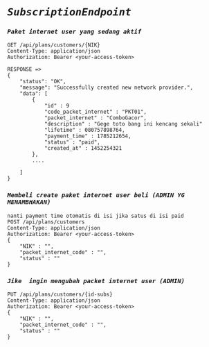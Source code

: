 # *`SubscriptionEndpoint`*

### *`Paket internet user yang sedang aktif`*
```
GET /api/plans/customers/{NIK}
Content-Type: application/json
Authorization: Bearer <your-access-token>

RESPONSE =>
{
    "status": "OK",
    "message": "Successfully created new network provider.",
    "data": [
        { 
            "id" : 9
            "code_packet_internet" : "PKT01",
            "packet_internet" : "ComboGacor",
            "description" : "Gege toto bang ini kencang sekali"
            "lifetime" : 080757898764,
            "payment_time" : 1785212654,
            "status" : "paid",
            "created_at" : 1452254321
        },
        ....
    
    ]
}
```

### *`Membeli create paket internet user beli (ADMIN YG MENAMBHAKAN)`*
```
nanti payment time otomatis di isi jika satus di isi paid
POST /api/plans/customers
Content-Type: application/json
Authorization: Bearer <your-access-token>
{
    "NIK" : "",    
    "packet_internet_code" : "",    
    "status" : ""        
}
```

### *`Jike  ingin mengubah packet internet user (ADMIN)`*
```
PUT /api/plans/customers/{id-subs} 
Content-Type: application/json
Authorization: Bearer <your-access-token>
{
    "NIK" : "",    
    "packet_internet_code" : "",    
    "status" : ""  
}
```